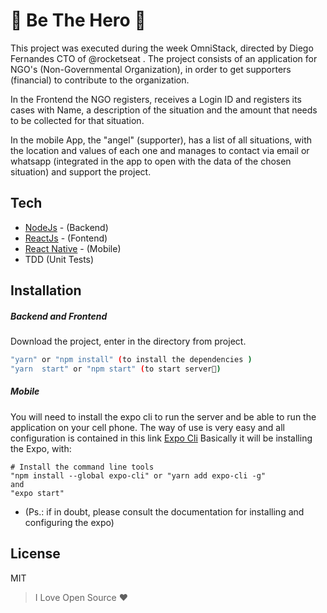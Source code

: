 
# 🚀 Be The Hero 🚀
This project was executed during the week OmniStack, directed by Diego Fernandes CTO of @rocketseat .
The project consists of an application for NGO's (Non-Governmental Organization), in order to get supporters (financial) to contribute to the organization.

In the Frontend the NGO registers, receives a Login ID and registers its cases with Name, a description of the situation and the amount that needs to be collected for that situation.

In the mobile App, the "angel" (supporter), has a list of all situations, with the location and values ​​of each one and manages to contact via email or whatsapp (integrated in the app to open with the data of the chosen situation) and support the project.

Tech
------

* [NodeJs](https://nodejs.org) - (Backend)
* [ReactJs](https://pt-br.reactjs.org) - (Fontend)
* [React Native](https://reactnative.dev) - (Mobile)
* TDD (Unit Tests)

Installation
-------------
##### Backend and Frontend

Download the project, enter in the directory from project.
```sh 
"yarn" or "npm install" (to install the dependencies )
"yarn  start" or "npm start" (to start server🚀)
```

##### Mobile
You will need to install the expo cli to run the server and be able to run the application on your cell phone.
The way of use is very easy and all configuration is contained in this link [Expo Cli](https://docs.expo.io/versions/latest/)
Basically it will be installing the Expo, with: 

```
# Install the command line tools
"npm install --global expo-cli" or "yarn add expo-cli -g" 
and
"expo start"
```
- (Ps.: if in doubt, please consult the documentation for installing and configuring the expo)

License
---------

MIT

>I Love Open Source ❤

